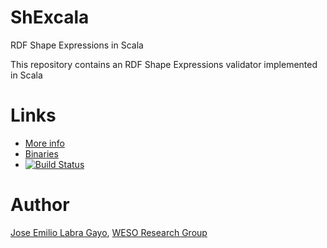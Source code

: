 ShExcala
========

RDF Shape Expressions in Scala

This repository contains an RDF Shape Expressions validator implemented in Scala

Links
=====

* [More info](http://labra.github.io/shexcala)
* [Binaries](https://bintray.com/weso/weso-releases/shexcala/view)
* [![Build Status](https://travis-ci.org/labra/shexcala.svg?branch=master)](https://travis-ci.org/labra/shexcala)

Author
======

[Jose Emilio Labra Gayo](http://www.di.uniovi.es/~labra), [WESO Research Group](http://www.weso.es)

